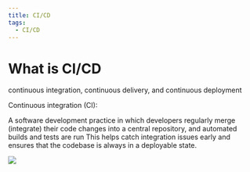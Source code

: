 ```yaml
---
title: CI/CD
tags:
  - CI/CD
---
```


# What is CI/CD

continuous integration, continuous delivery, and continuous deployment

Continuous integration (CI): 

A software development practice in which developers regularly merge (integrate) their code changes into a central repository, and automated builds and tests are run
This helps catch integration issues early and ensures that the codebase is always in a deployable state.

![](/blog/assets/images/cicd/cicd-process.png)